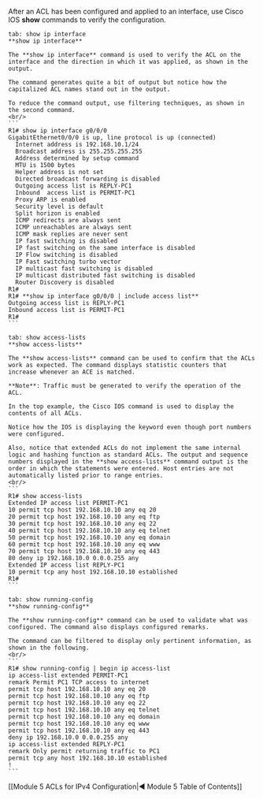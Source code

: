 After an ACL has been configured and applied to an interface, use Cisco IOS **show** commands to verify the configuration.

````tabs
tab: show ip interface
**show ip interface**

The **show ip interface** command is used to verify the ACL on the interface and the direction in which it was applied, as shown in the output.

The command generates quite a bit of output but notice how the capitalized ACL names stand out in the output.

To reduce the command output, use filtering techniques, as shown in the second command.
<br/>
```
R1# show ip interface g0/0/0
GigabitEthernet0/0/0 is up, line protocol is up (connected)
  Internet address is 192.168.10.1/24
  Broadcast address is 255.255.255.255
  Address determined by setup command
  MTU is 1500 bytes
  Helper address is not set
  Directed broadcast forwarding is disabled
  Outgoing access list is REPLY-PC1
  Inbound  access list is PERMIT-PC1
  Proxy ARP is enabled
  Security level is default
  Split horizon is enabled
  ICMP redirects are always sent
  ICMP unreachables are always sent
  ICMP mask replies are never sent
  IP fast switching is disabled
  IP fast switching on the same interface is disabled
  IP Flow switching is disabled
  IP Fast switching turbo vector
  IP multicast fast switching is disabled
  IP multicast distributed fast switching is disabled
  Router Discovery is disabled
R1#
R1# **show ip interface g0/0/0 | include access list**
Outgoing access list is REPLY-PC1
Inbound access list is PERMIT-PC1
R1#
```

tab: show access-lists
**show access-lists**

The **show access-lists** command can be used to confirm that the ACLs work as expected. The command displays statistic counters that increase whenever an ACE is matched.

**Note**: Traffic must be generated to verify the operation of the ACL.

In the top example, the Cisco IOS command is used to display the contents of all ACLs.

Notice how the IOS is displaying the keyword even though port numbers were configured.

Also, notice that extended ACLs do not implement the same internal logic and hashing function as standard ACLs. The output and sequence numbers displayed in the **show access-lists** command output is the order in which the statements were entered. Host entries are not automatically listed prior to range entries.
<br/>
```
R1# show access-lists
Extended IP access list PERMIT-PC1
10 permit tcp host 192.168.10.10 any eq 20
20 permit tcp host 192.168.10.10 any eq ftp
30 permit tcp host 192.168.10.10 any eq 22
40 permit tcp host 192.168.10.10 any eq telnet
50 permit tcp host 192.168.10.10 any eq domain
60 permit tcp host 192.168.10.10 any eq www
70 permit tcp host 192.168.10.10 any eq 443
80 deny ip 192.168.10.0 0.0.0.255 any
Extended IP access list REPLY-PC1
10 permit tcp any host 192.168.10.10 established
R1#
```

tab: show running-config
**show running-config**

The **show running-config** command can be used to validate what was configured. The command also displays configured remarks.

The command can be filtered to display only pertinent information, as shown in the following.
<br/>
```
R1# show running-config | begin ip access-list
ip access-list extended PERMIT-PC1
remark Permit PC1 TCP access to internet
permit tcp host 192.168.10.10 any eq 20
permit tcp host 192.168.10.10 any eq ftp
permit tcp host 192.168.10.10 any eq 22
permit tcp host 192.168.10.10 any eq telnet
permit tcp host 192.168.10.10 any eq domain
permit tcp host 192.168.10.10 any eq www
permit tcp host 192.168.10.10 any eq 443
deny ip 192.168.10.0 0.0.0.255 any
ip access-list extended REPLY-PC1
remark Only permit returning traffic to PC1
permit tcp any host 192.168.10.10 established
!
```

````

[[Module 5 ACLs for IPv4 Configuration|◀ Module 5 Table of Contents]]
